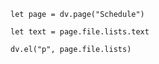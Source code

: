 ```dataviewjs
let page = dv.page("Schedule")

let text = page.file.lists.text

dv.el("p", page.file.lists)
```